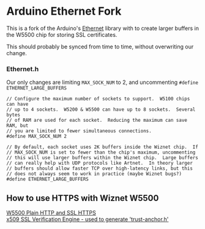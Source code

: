 
# Arduino Ethernet Fork
This is a fork of the Arduino's [Ethernet](https://github.com/maxgerhardt/Ethernet) library with to create larger buffers in the W5500 chip for storing SSL certificates. 

This should probably be synced from time to time, without overwriting our change.

### Ethernet.h
Our only changes are limiting `MAX_SOCK_NUM` to 2, and uncommenting `#define ETHERNET_LARGE_BUFFERS`
```
// Configure the maximum number of sockets to support.  W5100 chips can have
// up to 4 sockets.  W5200 & W5500 can have up to 8 sockets.  Several bytes
// of RAM are used for each socket.  Reducing the maximum can save RAM, but
// you are limited to fewer simultaneous connections.
#define MAX_SOCK_NUM 2

// By default, each socket uses 2K buffers inside the Wiznet chip.  If
// MAX_SOCK_NUM is set to fewer than the chip's maximum, uncommenting
// this will use larger buffers within the Wiznet chip.  Large buffers
// can really help with UDP protocols like Artnet.  In theory larger
// buffers should allow faster TCP over high-latency links, but this
// does not always seem to work in practice (maybe Wiznet bugs?)
#define ETHERNET_LARGE_BUFFERS
```


## How to use HTTPS with Wiznet W5500
[W5500 Plain HTTP and SSL HTTPS](https://mischianti.org/esp32-ethernet-w5500-with-plain-http-and-ssl-https/)  
[x509 SSL Verification Engine - used to generate 'trust-anchor.h'](https://mischianti.org/online-bearssl-certificate-trust-anchor-retriever-for-minimal-x509-verification-engine/)



